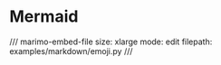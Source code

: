 # Mermaid


/// marimo-embed-file
    size: xlarge
    mode: edit
    filepath: examples/markdown/emoji.py
///
